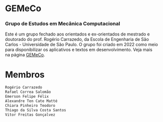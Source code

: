 # GEMeCo
### Grupo de Estudos em Mecânica Computacional

Este é um grupo fechado aos orientados e ex-orientados de mestrado e doutorado do prof. Rogério Carrazedo, da Escola de Engenharia de São Carlos - Universidade de São Paulo. O grupo foi criado em 2022 como meio para disponibilizar os aplicativos e textos em desenvolvimento. Veja mais na página [GEMeCo](https://sites.google.com/sc.usp.br/rogerio-carrazedo).

Membros
=======
```bash
Rogério Carrazedo
Rafael Correa Salomão
Emerson Felipe Félix
Alexandre Ten Cate Matté
Chiara Pinheiro Teodoro
Thiago da Silva Costa Santos
Vitor Freitas Gonçalvez
```
